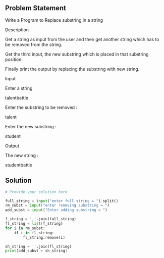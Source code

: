 ## Problem Statement 

 Write a Program to Replace substring in a string

Description

Get a string as input from the user and then get another string which has to be removed from the string.

Get the third input, the new substring which is placed in that substring position.

Finally print the output by replacing the substring with new string.

Input

Enter a string

talentbattle

Enter the substring to be removed :

talent

Enter the new substring :

student

Output

The new string :

studentbattle
## Solution

```python
# Provide your solution here.

full_string = input("enter full string = ").split()
rm_subst = input("enter removing substring = ")
add_subst = input("Enter adding substring = ")

f_string = ','.join(full_string)
fl_string = list(f_string)
for i in rm_subst:
    if i in fl_string:
        fl_string.remove(i)

sh_string = ''.join(fl_string)
print(add_subst + sh_string)

